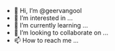 - 👋 Hi, I’m @geervangool
- 👀 I’m interested in ...
- 🌱 I’m currently learning ...
- 💞️ I’m looking to collaborate on ...
- 📫 How to reach me ...

<!---
geervangool/geervangool is a ✨ special ✨ repository because its `README.md` (this file) appears on your GitHub profile.
You can click the Preview link to take a look at your changes.
--->
